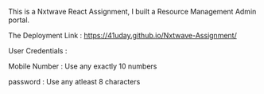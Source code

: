 This is a Nxtwave React Assignment, 
I built a Resource Management Admin portal. 


The Deployment Link : https://41uday.github.io/Nxtwave-Assignment/


User Credentials :

Mobile Number : Use any exactly 10 numbers 


password : Use any atleast 8 characters
